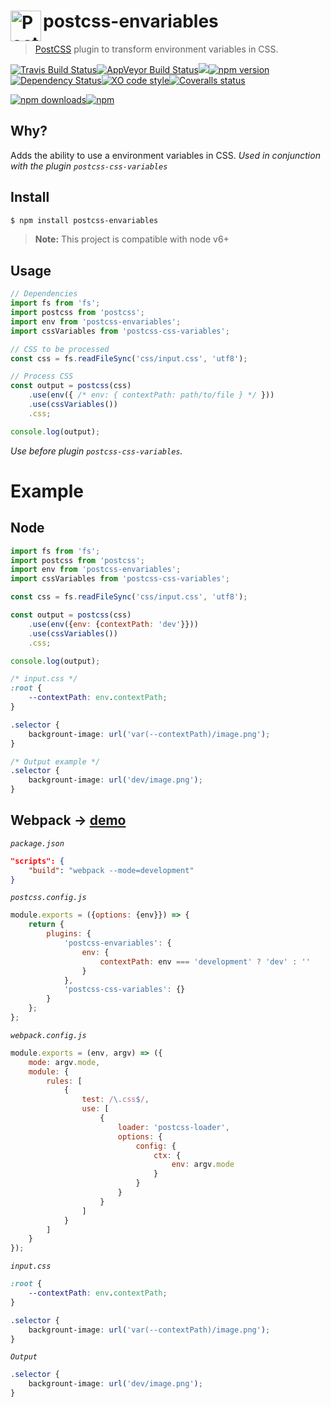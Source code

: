 # postcss-envariables <a href="https://github.com/postcss/postcss"><img align="left" height="49" title="PostCSS" src="http://postcss.github.io/postcss/logo.svg"></a>
> [PostCSS](https://github.com/postcss/postcss) plugin to transform environment variables in CSS.

[![Travis Build Status](https://img.shields.io/travis/Scrum/postcss-envariables/master.svg?style=flat-square&label=unix&logo=travis)](https://travis-ci.org/Scrum/postcss-envariables)[![AppVeyor Build Status](https://img.shields.io/appveyor/ci/GitScrum/postcss-envariables/master.svg?style=flat-square&label=windows&logo=appveyor)](https://ci.appveyor.com/project/GitScrum/postcss-envariables)[![](https://img.shields.io/node/v/postcss-envariables.svg?style=flat-square)]()[![npm version](https://img.shields.io/npm/v/postcss-envariables.svg?style=flat-square&logo=npm)](https://www.npmjs.com/package/postcss-envariables)[![Dependency Status](https://david-dm.org/Scrum/postcss-envariables.svg?style=flat-square)](https://david-dm.org/scrum/postcss-envariables)[![XO code style](https://img.shields.io/badge/code_style-XO-5ed9c7.svg?style=flat-square)](https://github.com/xojs/xo)[![Coveralls status](https://img.shields.io/coveralls/Scrum/postcss-envariables.svg?style=flat-square)](https://coveralls.io/r/Scrum/postcss-envariables)

[![npm downloads](https://img.shields.io/npm/dm/postcss-envariables.svg?style=flat-square)](https://www.npmjs.com/package/postcss-envariables)[![npm](https://img.shields.io/npm/dt/postcss-envariables.svg?style=flat-square)](https://www.npmjs.com/package/postcss-envariables)


## Why?
Adds the ability to use a environment variables in CSS.
*Used in conjunction with the plugin ```postcss-css-variables```*

## Install

```bash
$ npm install postcss-envariables
```

> **Note:** This project is compatible with node v6+

## Usage

```js
// Dependencies
import fs from 'fs';
import postcss from 'postcss';
import env from 'postcss-envariables';
import cssVariables from 'postcss-css-variables';

// CSS to be processed
const css = fs.readFileSync('css/input.css', 'utf8');

// Process CSS
const output = postcss(css)
    .use(env({ /* env: { contextPath: path/to/file } */ }))
    .use(cssVariables())
    .css;

console.log(output);
```

*Use before plugin ```postcss-css-variables```.*  

# Example

## Node

```js
import fs from 'fs';
import postcss from 'postcss';
import env from 'postcss-envariables';
import cssVariables from 'postcss-css-variables';

const css = fs.readFileSync('css/input.css', 'utf8');

const output = postcss(css)
    .use(env({env: {contextPath: 'dev'}}))
    .use(cssVariables())
    .css;

console.log(output);
```

```css
/* input.css */
:root {
    --contextPath: env.contextPath;
}

.selector {
    backgrount-image: url('var(--contextPath)/image.png');
}
```

```css
/* Output example */
.selector {
    backgrount-image: url('dev/image.png');
}

```

## Webpack -> [demo](https://github.com/inside-demo/webpack-postcss-envariables-demo)
*```package.json```*
```json
"scripts": {
    "build": "webpack --mode=development"
}
```

*```postcss.config.js```*
```js
module.exports = ({options: {env}}) => {
    return {
        plugins: {
            'postcss-envariables': {
                env: {
                    contextPath: env === 'development' ? 'dev' : ''
                }
            },
            'postcss-css-variables': {}
        }
    };
};
```

*```webpack.config.js```*
```js
module.exports = (env, argv) => ({
    mode: argv.mode,
    module: {
        rules: [
            {
                test: /\.css$/,
                use: [
                    {
                        loader: 'postcss-loader',
                        options: {
                            config: {
                                ctx: {
                                    env: argv.mode
                                }
                            }
                        }
                    }
                ]
            }
        ]
    }
});
```

*```input.css```*
```css
:root {
    --contextPath: env.contextPath;
}

.selector {
    backgrount-image: url('var(--contextPath)/image.png');
}
```

*```Output```*
```css
.selector {
    backgrount-image: url('dev/image.png');
}

```
